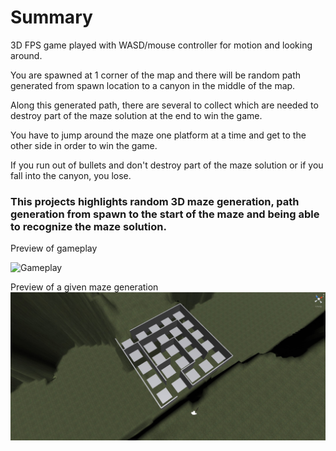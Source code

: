 # Summary

3D FPS game played with WASD/mouse controller for motion and looking around.

You are spawned at 1 corner of the map and there will be random path generated from spawn location to a canyon in the middle of the map.

Along this generated path, there are several to collect which are needed to destroy part of the maze solution at the end to win the game.

You have to jump around the maze one platform at a time and get to the other side in order to win the game. 

If you run out of bullets and don't destroy part of the maze solution or if you fall into the canyon, you lose. 


### This projects highlights random 3D maze generation, path generation from spawn to the start of the maze and being able to recognize the maze solution.


Preview of gameplay

![Gameplay](Media/34HPdVmVBq.gif)

Preview of a given maze generation
![TerrainGeneration](Media/Unity_pg2IusARzd.jpg?raw=true)
